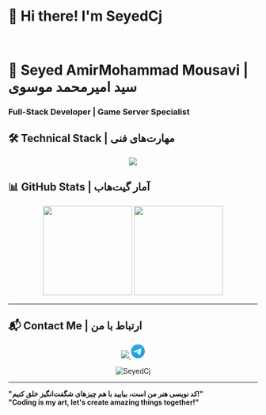 **<h1>👋 Hi there! I'm SeyedCj</h1>**
<br>

# **🚀 Seyed AmirMohammad Mousavi | سید امیرمحمد موسوی**  
### **Full-Stack Developer | Game Server Specialist**  

## **🛠️ Technical Stack | مهارت‌های فنی**  

<div align="center">
  <a href="#">
    <img src="https://skillicons.dev/icons?i=html,css,python,js,ts,nodejs,express,react,vite,tailwind,bootstrap,mongodb,mysql,postgresql,git,vscode,postman,npm&theme=dark" />
  </a>
</div>

## **📊 GitHub Stats | آمار گیت‌هاب**  

<div align="center">
  <img height="180em" src="https://github-readme-stats.vercel.app/api?username=Seyed-Cj&show_icons=true&theme=dark&hide_border=true" />
  <img height="180em" src="https://github-readme-stats.vercel.app/api/top-langs/?username=Seyed-Cj&layout=compact&theme=dark&hide_border=true" />
</div>

---

## **📬 Contact Me | ارتباط با من**  

<div align="center">
  <a href="mailto:SeyedxCj@gmail.com">
    <img src="https://skillicons.dev/icons?i=gmail&theme=dark" />
  </a>
  <a href="https://t.me/seyedcj_sc">
    <svg xmlns="http://www.w3.org/2000/svg" width="28" height="28" viewBox="0 0 256 256"><defs><linearGradient id="logosTelegram0" x1="50%" x2="50%" y1="0%" y2="100%"><stop offset="0%" stop-color="#2aabee"/><stop offset="100%" stop-color="#229ed9"/></linearGradient></defs><path fill="url(#logosTelegram0)" d="M128 0C94.06 0 61.48 13.494 37.5 37.49A128.04 128.04 0 0 0 0 128c0 33.934 13.5 66.514 37.5 90.51C61.48 242.506 94.06 256 128 256s66.52-13.494 90.5-37.49c24-23.996 37.5-56.576 37.5-90.51s-13.5-66.514-37.5-90.51C194.52 13.494 161.94 0 128 0"/><path fill="#fff" d="M57.94 126.648q55.98-24.384 74.64-32.152c35.56-14.786 42.94-17.354 47.76-17.441c1.06-.017 3.42.245 4.96 1.49c1.28 1.05 1.64 2.47 1.82 3.467c.16.996.38 3.266.2 5.038c-1.92 20.24-10.26 69.356-14.5 92.026c-1.78 9.592-5.32 12.808-8.74 13.122c-7.44.684-13.08-4.912-20.28-9.63c-11.26-7.386-17.62-11.982-28.56-19.188c-12.64-8.328-4.44-12.906 2.76-20.386c1.88-1.958 34.64-31.748 35.26-34.45c.08-.338.16-1.598-.6-2.262c-.74-.666-1.84-.438-2.64-.258c-1.14.256-19.12 12.152-54 35.686c-5.1 3.508-9.72 5.218-13.88 5.128c-4.56-.098-13.36-2.584-19.9-4.708c-8-2.606-14.38-3.984-13.82-8.41c.28-2.304 3.46-4.662 9.52-7.072"/></svg>
  </a>
</div>

<p align="center">
  <img src="https://komarev.com/ghpvc/?username=Seyed-Cj&label=Profile%20views&color=0e75b6&style=flat" alt="SeyedCj" />
</p>

---

**"کد نویسی هنر من است، بیایید با هم چیزهای شگفت‌انگیز خلق کنیم!"**  
**"Coding is my art, let's create amazing things together!"**  
